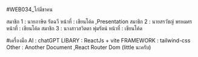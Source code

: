 #WEB034_ไก่มีขาคน

สมาชิก 1 : นายภาษิต รัตฉวี
    หน้าที่ : เขียนโค้ด ,Presentation
สมาชิก 2 : นายสรวัชญ์ พรหมศร
    หน้าที่ : เขียนโค้ด
สมาชิก 3 : นางสาวสวิตตา พุ่มรัตน์
    หน้าที่ : เขียนโค้ด

#เครื่องมือ
AI : chatGPT
LIBARY : ReactJs + vite
FRAMEWORK : tailwind-css
Other : Another Document ,React Router Dom (little นะครับ)
